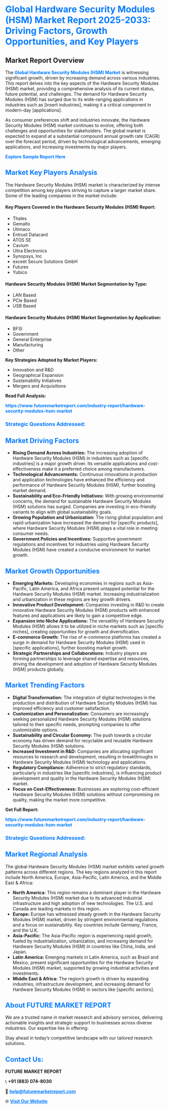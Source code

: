 <h1 style="color: #007BFF;">Global Hardware Security Modules (HSM) Market Report 2025-2033: Driving Factors, Growth Opportunities, and Key Players</h1>

<section id="overview">
<h2>Market Report Overview</h2>
<p>The <a href="https://www.futuremarketreport.com/industry-report/hardware-security-modules-hsm-market" style="color: #007BFF; text-decoration: none;"><strong>Global Hardware Security Modules (HSM) Market</strong></a> is witnessing significant growth, driven by increasing demand across various industries. This report delves into the key aspects of the Hardware Security Modules (HSM) market, providing a comprehensive analysis of its current status, future potential, and challenges. The demand for Hardware Security Modules (HSM) has surged due to its wide-ranging applications in industries such as [insert industries], making it a critical component in modern-day [applications].</p>
<p>As consumer preferences shift and industries innovate, the Hardware Security Modules (HSM) market continues to evolve, offering both challenges and opportunities for stakeholders. The global market is expected to expand at a substantial compound annual growth rate (CAGR) over the forecast period, driven by technological advancements, emerging applications, and increasing investments by major players.</p>
</section>

<section id="overview">
<p><a href="https://www.futuremarketreport.com/request-sample/reportId=58914" style="color: #007BFF; text-decoration: none;"><strong>Explore Sample Report Here</strong></a></p>
</section>

<section id="key-players">
<h2 style="color: #007BFF;">Market Key Players Analysis</h2>
<p>The Hardware Security Modules (HSM) market is characterized by intense competition among key players striving to capture a larger market share. Some of the leading companies in the market include:</p>
<h4>Key Players Covered in the Hardware Security Modules (HSM) Report:</h4>
<ul><li>Thales</li><li>Gemalto</li><li>Utimaco</li><li>Entrust Datacard</li><li>ATOS SE</li><li>Cavium</li><li>Ultra Electronics</li><li>Synopsys, Inc</li><li>exceet Secure Solutions GmbH</li><li>Futurex</li><li>Yubico</li></ul>
<h4>Hardware Security Modules (HSM) Market Segmentation by Type:</h4>
<ul><li>LAN Based</li><li>PCle Based</li><li>USB Based</li></ul>

<h4>Hardware Security Modules (HSM) Market Segmentation by Application:</h4>
<ul><li>BFSI</li><li>Government</li><li>General Enterprise</li><li>Manufacturing</li><li>Other</li></ul>
<p><strong>Key Strategies Adopted by Market Players:</strong></p>
<ul>
<li>Innovation and R&D</li>
<li>Geographical Expansion</li>
<li>Sustainability Initiatives</li>
<li>Mergers and Acquisitions</li>
</ul>
</section>

<section>
<p><strong>Read Full Analysis: </strong></p><a href="https://www.futuremarketreport.com/industry-report/hardware-security-modules-hsm-market" style="color: #007BFF; text-decoration: none;"><strong>https://www.futuremarketreport.com/industry-report/hardware-security-modules-hsm-market</strong></a>
<h3 style="color: #007BFF;">Strategic Questions Addressed:</h3>
</section>

<section id="driving-factors">
<h2 style="color: #007BFF;">Market Driving Factors</h2>
<ul>
<li><strong>Rising Demand Across Industries:</strong> The increasing adoption of Hardware Security Modules (HSM) in industries such as [specific industries] is a major growth driver. Its versatile applications and cost-effectiveness make it a preferred choice among manufacturers.</li>
<li><strong>Technological Advancements:</strong> Continuous innovations in production and application technologies have enhanced the efficiency and performance of Hardware Security Modules (HSM), further boosting market demand.</li>
<li><strong>Sustainability and Eco-Friendly Initiatives:</strong> With growing environmental concerns, the demand for sustainable Hardware Security Modules (HSM) solutions has surged. Companies are investing in eco-friendly variants to align with global sustainability goals.</li>
<li><strong>Growing Population and Urbanization:</strong> The rising global population and rapid urbanization have increased the demand for [specific products], where Hardware Security Modules (HSM) plays a vital role in meeting consumer needs.</li>
<li><strong>Government Policies and Incentives:</strong> Supportive government regulations and incentives for industries using Hardware Security Modules (HSM) have created a conducive environment for market growth.</li>
</ul>
</section>

<section id="growth-opportunities">
<h2 style="color: #007BFF;">Market Growth Opportunities</h2>
<ul>
<li><strong>Emerging Markets:</strong> Developing economies in regions such as Asia-Pacific, Latin America, and Africa present untapped potential for the Hardware Security Modules (HSM) market. Increasing industrialization and urbanization in these regions are key growth drivers.</li>
<li><strong>Innovative Product Development:</strong> Companies investing in R&D to create innovative Hardware Security Modules (HSM) products with enhanced features and applications are likely to gain a competitive edge.</li>
<li><strong>Expansion into Niche Applications:</strong> The versatility of Hardware Security Modules (HSM) allows it to be utilized in niche markets such as [specific niches], creating opportunities for growth and diversification.</li>
<li><strong>E-commerce Growth:</strong> The rise of e-commerce platforms has created a surge in demand for Hardware Security Modules (HSM) used in [specific applications], further boosting market growth.</li>
<li><strong>Strategic Partnerships and Collaborations:</strong> Industry players are forming partnerships to leverage shared expertise and resources, driving the development and adoption of Hardware Security Modules (HSM) products globally.</li>
</ul>
</section>

<section id="trending-factors">
<h2 style="color: #007BFF;">Market Trending Factors</h2>
<ul>
<li><strong>Digital Transformation:</strong> The integration of digital technologies in the production and distribution of Hardware Security Modules (HSM) has improved efficiency and customer satisfaction.</li>
<li><strong>Customization and Personalization:</strong> Consumers are increasingly seeking personalized Hardware Security Modules (HSM) solutions tailored to their specific needs, prompting companies to offer customizable options.</li>
<li><strong>Sustainability and Circular Economy:</strong> The push towards a circular economy has driven demand for recyclable and reusable Hardware Security Modules (HSM) solutions.</li>
<li><strong>Increased Investment in R&D:</strong> Companies are allocating significant resources to research and development, resulting in breakthroughs in Hardware Security Modules (HSM) technology and applications.</li>
<li><strong>Regulatory Compliance:</strong> Adherence to strict regulatory standards, particularly in industries like [specific industries], is influencing product development and quality in the Hardware Security Modules (HSM) market.</li>
<li><strong>Focus on Cost-Effectiveness:</strong> Businesses are exploring cost-efficient Hardware Security Modules (HSM) solutions without compromising on quality, making the market more competitive.</li>
</ul>
</section>

<section>
<p><strong>Get Full Report: </strong></p><a href="https://www.futuremarketreport.com/industry-report/hardware-security-modules-hsm-market" style="color: #007BFF; text-decoration: none;"><strong>https://www.futuremarketreport.com/industry-report/hardware-security-modules-hsm-market</strong></a>
<h3 style="color: #007BFF;">Strategic Questions Addressed:</h3>
</section>


<section id="regional-analysis">
<h2 style="color: #007BFF;">Market Regional Analysis</h2>
<p>The global Hardware Security Modules (HSM) market exhibits varied growth patterns across different regions. The key regions analyzed in this report include North America, Europe, Asia-Pacific, Latin America, and the Middle East & Africa:</p>
<ul>
<li><strong>North America:</strong> This region remains a dominant player in the Hardware Security Modules (HSM) market due to its advanced industrial infrastructure and high adoption of new technologies. The U.S. and Canada are leading markets in this region.</li>
<li><strong>Europe:</strong> Europe has witnessed steady growth in the Hardware Security Modules (HSM) market, driven by stringent environmental regulations and a focus on sustainability. Key countries include Germany, France, and the U.K.</li>
<li><strong>Asia-Pacific:</strong> The Asia-Pacific region is experiencing rapid growth, fueled by industrialization, urbanization, and increasing demand for Hardware Security Modules (HSM) in countries like China, India, and Japan.</li>
<li><strong>Latin America:</strong> Emerging markets in Latin America, such as Brazil and Mexico, present significant opportunities for the Hardware Security Modules (HSM) market, supported by growing industrial activities and investments.</li>
<li><strong>Middle East & Africa:</strong> The region’s growth is driven by expanding industries, infrastructure development, and increasing demand for Hardware Security Modules (HSM) in sectors like [specific sectors].</li>
</ul>
</section>

<footer>
<h2 style="color: #007BFF;">About FUTURE MARKET REPORT</h2>
<p>We are a trusted name in market research and advisory services, delivering actionable insights and strategic support to businesses across diverse industries. Our expertise lies in offering:</p>

<p>Stay ahead in today’s competitive landscape with our tailored research solutions.</p>

<h2 style="color: #007BFF;">Contact Us:</h2>
<p><strong>FUTURE MARKET REPORT</strong></p>
<p>📞 <strong>+91 (883) 074-8030</strong></p>
<p>📧 <strong><a href="mailto:help@futuremarketreport.com" style="color: #007BFF;">help@futuremarketreport.com</a></strong></p>
<p>🌐 <strong><a href="https://www.futuremarketreport.com/" style="color: #007BFF;">Visit Our Website</a></strong></p>
</footer>